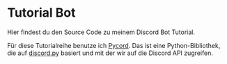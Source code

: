 # Tutorial Bot
Hier findest du den Source Code zu meinem Discord Bot Tutorial.

Für diese Tutorialreihe benutze ich [Pycord](https://github.com/Pycord-Development/pycord). Das ist eine Python-Bibliothek, die auf [discord.py](https://github.com/Rapptz/discord.py) basiert und mit der wir auf die Discord API zugreifen.
